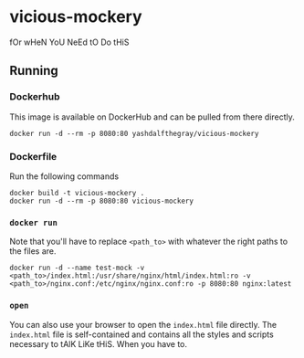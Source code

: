 # vicious-mockery

fOr wHeN YoU NeEd tO Do tHiS

## Running

### Dockerhub

This image is available on DockerHub and can be pulled from there directly.

```
docker run -d --rm -p 8080:80 yashdalfthegray/vicious-mockery
```

### Dockerfile

Run the following commands

```
docker build -t vicious-mockery .
docker run -d --rm -p 8080:80 vicious-mockery
```

### `docker run`

Note that you'll have to replace `<path_to>` with whatever the right paths to the files are.

```
docker run -d --name test-mock -v <path_to>/index.html:/usr/share/nginx/html/index.html:ro -v <path_to>/nginx.conf:/etc/nginx/nginx.conf:ro -p 8080:80 nginx:latest
```

### `open`

You can also use your browser to open the `index.html` file directly. The `index.html` file is self-contained and contains all the styles and scripts necessary to tAlK LiKe tHiS. When you have to.
